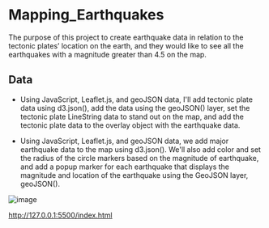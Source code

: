 # Mapping_Earthquakes

The purpose of this project to create earthquake data in relation to the tectonic plates’ location on the earth, and they would like to see all the earthquakes with a magnitude greater than 4.5 on the map.

## Data

- Using JavaScript, Leaflet.js, and geoJSON data, I'll add tectonic plate data using d3.json(), add the data using the geoJSON() layer, set the tectonic plate LineString data to stand out on the map, and add the tectonic plate data to the overlay object with the earthquake data.

- Using JavaScript, Leaflet.js, and geoJSON data, we add major earthquake data to the map using d3.json(). We'll also add color and set the radius of the circle markers based on the magnitude of earthquake, and add a popup marker for each earthquake that displays the magnitude and location of the earthquake using the GeoJSON layer, geoJSON().

![image](https://user-images.githubusercontent.com/98790082/178664903-9abc1805-c748-4418-9f6d-0f1164c1ba85.png)

http://127.0.0.1:5500/index.html
